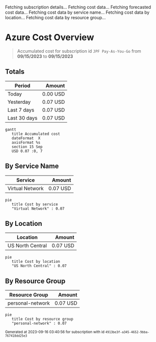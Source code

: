 Fetching subscription details...
Fetching cost data...
Fetching forecasted cost data...
Fetching cost data by service name...
Fetching cost data by location...
Fetching cost data by resource group...
# Azure Cost Overview

> Accumulated cost for subscription id `JPF Pay-As-You-Go` from **09/15/2023** to **09/15/2023**

## Totals

|Period|Amount|
|---|---:|
|Today|0.00 USD|
|Yesterday|0.07 USD|
|Last 7 days|0.07 USD|
|Last 30 days|0.07 USD|

```mermaid
gantt
   title Accumulated cost
   dateFormat  X
   axisFormat %s
   section 15 Sep
   USD 0.07 :0, 7
```

## By Service Name

|Service|Amount|
|---|---:|
|Virtual Network|0.07 USD|

```mermaid
pie
   title Cost by service
   "Virtual Network" : 0.07
```

## By Location

|Location|Amount|
|---|---:|
|US North Central|0.07 USD|

```mermaid
pie
   title Cost by location
   "US North Central" : 0.07
```

## By Resource Group

|Resource Group|Amount|
|---|---:|
|personal-network|0.07 USD|

```mermaid
pie
   title Cost by resource group
   "personal-network" : 0.07
```

<sup>Generated at 2023-09-16 03:40:56 for subscription with id `4913be3f-a345-4652-9bba-767418dd25e3`</sup>
